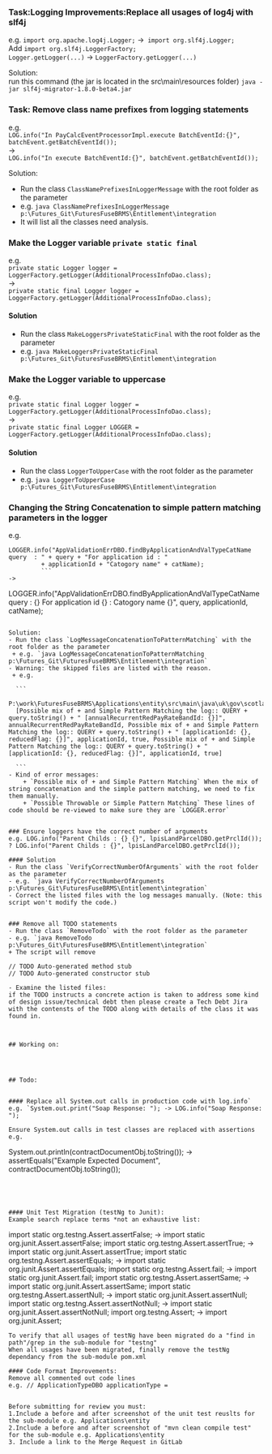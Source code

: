 ### Task:Logging Improvements:Replace all usages of log4j with slf4j
   e.g. `import org.apache.log4j.Logger;` ->` import org.slf4j.Logger;`  
   Add `import org.slf4j.LoggerFactory;`  
   `Logger.getLogger(...)` -> `LoggerFactory.getLogger(...)`  

Solution:  
  run this command (the jar is located in the src\main\resources folder)
   `java -jar slf4j-migrator-1.8.0-beta4.jar`


### Task: Remove class name prefixes from logging statements
   e.g.   
   `LOG.info("In PayCalcEventProcessorImpl.execute BatchEventId:{}", batchEvent.getBatchEventId());`  
   ->  
   `LOG.info("In execute BatchEventId:{}", batchEvent.getBatchEventId());`  
  
   Solution:  
 - Run the class `ClassNamePrefixesInLoggerMessage` with the root folder as the parameter 
 - e.g. `java ClassNamePrefixesInLoggerMessage p:\Futures_Git\FuturesFuseBRMS\Entitlement\integration`
 - It will list all the classes need analysis.

### Make the Logger variable `private static final`
   e.g.  
   `private static Logger logger = LoggerFactory.getLogger(AdditionalProcessInfoDao.class);`  
   ->   
   `private static final Logger logger = LoggerFactory.getLogger(AdditionalProcessInfoDao.class);`  
   
#### Solution
 - Run the class `MakeLoggersPrivateStaticFinal` with the root folder as the parameter 
 - e.g. `java MakeLoggersPrivateStaticFinal p:\Futures_Git\FuturesFuseBRMS\Entitlement\integration`

### Make the Logger variable to uppercase
   e.g.  
   `private static final Logger logger = LoggerFactory.getLogger(AdditionalProcessInfoDao.class);`  
   ->   
   `private static final Logger LOGGER = LoggerFactory.getLogger(AdditionalProcessInfoDao.class);`  
   
#### Solution
 - Run the class `LoggerToUpperCase` with the root folder as the parameter 
 - e.g. `java LoggerToUpperCase p:\Futures_Git\FuturesFuseBRMS\Entitlement\integration`


### Changing the String Concatenation to simple pattern matching parameters in the logger
e.g.
   ```
   LOGGER.info("AppValidationErrDBO.findByApplicationAndValTypeCatName query  : " + query + "For application id : "
            + applicationId + "Catogory name" + catName);
            ```   
   ->  
   ```
   LOGGER.info("AppValidationErrDBO.findByApplicationAndValTypeCatName query  : {} For application id {} : Catogory name {}",
   query, applicationId, catName);
   ```  

  Solution:  
  - Run the class `LogMessageConcatenationToPatternMatching` with the root folder as the parameter 
    + e.g. `java LogMessageConcatenationToPatternMatching p:\Futures_Git\FuturesFuseBRMS\Entitlement\integration`
  - Warning: the skipped files are listed with the reason.
    + e.g. 
    
     ```
     P:\work\FuturesFuseBRMS\Applications\entity\src\main\java\uk\gov\scotland\afrc\applications\dao\impl\AnnualRecurrentReductionPayRateBandDaoImpl.java
     [Possible mix of + and Simple Pattern Matching the log:: QUERY + query.toString() + " [annualRecurrentRedPayRateBandId: {}]", annualRecurrentRedPayRateBandId, Possible mix of + and Simple Pattern Matching the log:: QUERY + query.toString() + " [applicationId: {}, reducedFlag: {}]", applicationId, true, Possible mix of + and Simple Pattern Matching the log:: QUERY + query.toString() + " [applicationId: {}, reducedFlag: {}]", applicationId, true]

     ```
  - Kind of error messages:
       + `Possible mix of + and Simple Pattern Matching` When the mix of string concatenation and the simple pattern matching, we need to fix them manually.
       + `Possible Throwable or Simple Pattern Matching` These lines of code should be re-viewed to make sure they are `LOGGER.error`


### Ensure loggers have the correct number of arguments
e.g. LOG.info("Parent Childs : {} {}", lpisLandParcelDBO.getPrclId()); ? LOG.info("Parent Childs : {}", lpisLandParcelDBO.getPrclId());

#### Solution
 - Run the class `VerifyCorrectNumberOfArguments` with the root folder as the parameter 
 - e.g. `java VerifyCorrectNumberOfArguments p:\Futures_Git\FuturesFuseBRMS\Entitlement\integration`
 - Correct the listed files with the log messages manually. (Note: this script won't modify the code.)


### Remove all TODO statements
 - Run the class `RemoveTodo` with the root folder as the parameter 
 - e.g. `java RemoveTodo p:\Futures_Git\FuturesFuseBRMS\Entitlement\integration`
   + The script will remove 
   ```
    // TODO Auto-generated method stub
    // TODO Auto-generated constructor stub
   ```
 - Examine the listed files: 
 if the TODO instructs a concrete action is taken to address some kind of design issue/technical debt then please create a Tech Debt Jira with the contensts of the TODO along with details of the class it was found in.



## Working on:




## Todo:


#### Replace all System.out calls in production code with log.info`
e.g. `System.out.print("Soap Response: "); -> LOG.info("Soap Response: ");

Ensure System.out calls in test classes are replaced with assertions
e.g.
```
System.out.println(contractDocumentObj.toString()); 
-> 
assertEquals("Example Expected Document", contractDocumentObj.toString());
```




#### Unit Test Migration (testNg to Junit):
Example search replace terms *not an exhaustive list:   
```
import static org.testng.Assert.assertFalse; -> import static org.junit.Assert.assertFalse;
import static org.testng.Assert.assertTrue; -> import static org.junit.Assert.assertTrue;
import static org.testng.Assert.assertEquals; -> import static org.junit.Assert.assertEquals;
import static org.testng.Assert.fail; -> import static org.junit.Assert.fail;
import static org.testng.Assert.assertSame; -> import static org.junit.Assert.assertSame;
import static org.testng.Assert.assertNull; -> import static org.junit.Assert.assertNull;
import static org.testng.Assert.assertNotNull; -> import static org.junit.Assert.assertNotNull;
import org.testng.Assert; -> import org.junit.Assert;
```
To verify that all usages of testNg have been migrated do a "find in path"/grep in the sub-module for "testng"
When all usages have been migrated, finally remove the testNg dependancy from the sub-module pom.xml

#### Code Format Improvements:
Remove all commented out code lines
e.g. // ApplicationTypeDBO applicationType =


Before submitting for review you must:
1.Include a before and after screenshot of the unit test reuslts for the sub-module e.g. Applications\entity
2.Include a before and after screenshot of "mvn clean compile test" for the sub-module e.g. Applications\entity
3. Include a link to the Merge Request in GitLab
